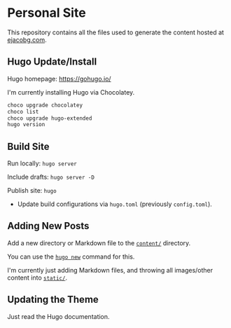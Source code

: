 # Personal Site

This repository contains all the files used to generate the content hosted at [ejacobg.com](https://ejacobg.com).

## Hugo Update/Install

Hugo homepage: https://gohugo.io/

I'm currently installing Hugo via Chocolatey.

```bash
choco upgrade chocolatey
choco list
choco upgrade hugo-extended
hugo version
```

## Build Site

Run locally: `hugo server`

Include drafts: `hugo server -D`

Publish site: `hugo`

- Update build configurations via `hugo.toml` (previously `config.toml`).

## Adding New Posts

Add a new directory or Markdown file to the [`content/`](/content/) directory.

You can use the [`hugo new`](https://gohugo.io/commands/hugo_new/) command for this.

I'm currently just adding Markdown files, and throwing all images/other content into [`static/`](/static/).

## Updating the Theme

Just read the Hugo documentation.
